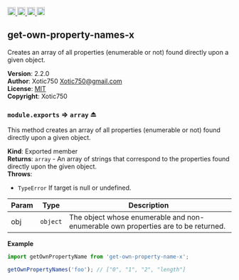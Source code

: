 <a href="https://travis-ci.org/Xotic750/get-own-property-names-x"
   title="Travis status">
<img
   src="https://travis-ci.org/Xotic750/get-own-property-names-x.svg?branch=master"
   alt="Travis status" height="18"/>
</a>
<a href="https://david-dm.org/Xotic750/get-own-property-names-x"
   title="Dependency status">
<img src="https://david-dm.org/Xotic750/get-own-property-names-x.svg"
   alt="Dependency status" height="18"/>
</a>
<a href="https://david-dm.org/Xotic750/get-own-property-names-x#info=devDependencies"
   title="devDependency status">
<img src="https://david-dm.org/Xotic750/get-own-property-names-x/dev-status.svg"
   alt="devDependency status" height="18"/>
</a>
<a href="https://badge.fury.io/js/get-own-property-names-x" title="npm version">
<img src="https://badge.fury.io/js/get-own-property-names-x.svg"
   alt="npm version" height="18"/>
</a>
<a name="module_get-own-property-names-x"></a>

## get-own-property-names-x

Creates an array of all properties (enumerable or not) found directly upon a given object.

**Version**: 2.2.0  
**Author**: Xotic750 <Xotic750@gmail.com>  
**License**: [MIT](https://opensource.org/licenses/MIT)  
**Copyright**: Xotic750  
<a name="exp_module_get-own-property-names-x--module.exports"></a>

### `module.exports` ⇒ <code>array</code> ⏏

This method creates an array of all properties (enumerable or not) found
directly upon a given object.

**Kind**: Exported member  
**Returns**: <code>array</code> - An array of strings that correspond to the properties found
directly upon the given object.  
**Throws**:

- <code>TypeError</code> If target is null or undefined.

| Param | Type                | Description                                                                       |
| ----- | ------------------- | --------------------------------------------------------------------------------- |
| obj   | <code>object</code> | The object whose enumerable and non-enumerable own properties are to be returned. |

**Example**

```js
import getOwnPropertyName from 'get-own-property-name-x';

getOwnPropertyNames('foo'); // ["0", "1", "2", "length"]
```
